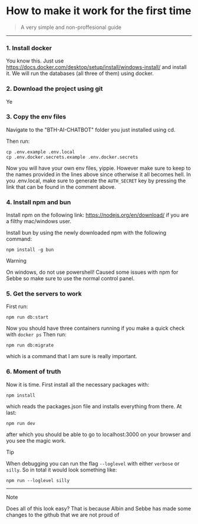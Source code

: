 # How to make it work for the first time
> A very simple and non-proffesional guide

---

### 1. Install docker

You know this. Just use https://docs.docker.com/desktop/setup/install/windows-install/ and install it. We will run the databases (all three of them) using docker. 

### 2. Download the project using git
Ye

### 3. Copy the env files
Navigate to the "BTH-AI-CHATBOT" folder you just installed using cd. 

Then run:
```
cp .env.example .env.local
cp .env.docker.secrets.example .env.docker.secrets
```

Now you will have your own env files, yippie. However make sure to keep to the names provided in the lines above since otherwise it all becomes hell.
In you .env.local, make sure to generate the ```AUTH_SECRET``` key by pressing the link that can be found in the comment above. 

### 4. Install npm and bun
Install npm on the following link: https://nodejs.org/en/download/ if you are a filthy mac/windows user.

Install bun by using the newly downloaded npm with the following command:

```
npm install -g bun
```

> [!WARNING]
> On windows, do not use powershell! Caused some issues with npm for Sebbe so make sure to use the normal control panel.

### 5. Get the servers to work
First run:
```
npm run db:start
```
Now you should have three containers running if you make a quick check with ```docker ps```
Then run:

```
npm run db:migrate
```

which is a command that I am sure is really important. 

### 6. Moment of truth

Now it is time. First install all the necessary packages with:
```
npm install
```
which reads the packages.json file and installs everything from there.
At last:
```
npm run dev
```

after which you should be able to go to localhost:3000 on your browser and you see the magic work.

> [!TIP]
> When debugging you can run the flag ```--loglevel``` with either ```verbose```  or ```silly```. So in total it would look something like:
> 
> ```
> npm run --loglevel silly
> ```
---

> [!NOTE]
> Does all of this look easy? That is because Albin and Sebbe has made some changes to the github that we are not proud of
